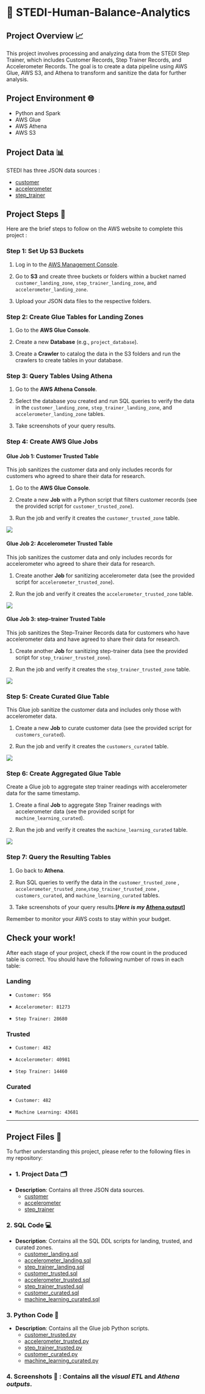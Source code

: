 # 🚀 STEDI-Human-Balance-Analytics
## Project Overview 📈
This project involves processing and analyzing data from the STEDI Step Trainer, which includes Customer Records, Step Trainer Records, and Accelerometer Records. The goal is to create a data pipeline using AWS Glue, AWS S3, and Athena to transform and sanitize the data for further analysis.

## Project Environment 🌐
- Python and Spark
- AWS Glue
- AWS Athena
- AWS S3

## Project Data 📊
STEDI has three JSON data sources : <br>
- [customer](https://github.com/Srijana1425/STEDI_Human_balance_analytics_project6/tree/main/myproject-files/customer/landing) <br>
- [accelerometer](https://github.com/Srijana1425/STEDI_Human_balance_analytics_project6/tree/main/myproject-files/accelerometer/landing) <br>
- [step_trainer](https://github.com/Srijana1425/STEDI_Human_balance_analytics_project6/tree/main/myproject-files/step_trainer/landing)

## Project Steps 📝

Here are the brief steps to follow on the AWS website to complete this project :

### Step 1: Set Up S3 Buckets

1. Log in to the [AWS Management Console](https://aws.amazon.com/).

2. Go to **S3** and create three buckets or folders within a bucket named `customer_landing_zone`, `step_trainer_landing_zone`, and `accelerometer_landing_zone`.

3. Upload your JSON data files to the respective folders.

### Step 2: Create Glue Tables for Landing Zones

1. Go to the **AWS Glue Console**.

2. Create a new **Database** (e.g., `project_database`).

3. Create a **Crawler** to catalog the data in the S3 folders and run the crawlers to create tables in your database.

### Step 3: Query Tables Using Athena

1. Go to the **AWS Athena Console**.

2. Select the database you created and run SQL queries to verify the data in the `customer_landing_zone`, `step_trainer_landing_zone`, and `accelerometer_landing_zone` tables.

3. Take screenshots of your query results.

### Step 4: Create AWS Glue Jobs
#### Glue Job 1: Customer Trusted Table

This job sanitizes the customer data and only includes records for customers who agreed to share their data for research.

1. Go to the **AWS Glue Console**.

2. Create a new **Job** with a Python script that filters customer records (see the provided script for `customer_trusted_zone`).

3. Run the job and verify it creates the `customer_trusted_zone` table.

![](https://github.com/Srijana1425/STEDI_Human_balance_analytics_project6/blob/main/screenshort/Visual%20ETL%20Image/customer_landing_to_trusted.png
)

#### Glue Job 2: Accelerometer Trusted Table

This job sanitizes the customer data and only includes records for accelerometer who agreed to share their data for research.

1. Create another **Job** for sanitizing accelerometer data (see the provided script for `accelerometer_trusted_zone`).

2. Run the job and verify it creates the `accelerometer_trusted_zone` table.

![](https://github.com/Srijana1425/STEDI_Human_balance_analytics_project6/blob/main/screenshort/Visual%20ETL%20Image/accelerometer_Landing_to_trustrd.png)

#### Glue Job 3: step-trainer Trusted Table

This job sanitizes the Step-Trainer Records data for customers who have accelerometer data and have agreed to share their data for research.

1. Create another **Job** for sanitizing step-trainer data (see the provided script for `step_trainer_trusted_zone`).

2. Run the job and verify it creates the `step_trainer_trusted_zone` table.

![](https://github.com/Srijana1425/STEDI_Human_balance_analytics_project6/blob/main/screenshort/Visual%20ETL%20Image/step_trainer_trusted.png
)
   
### Step 5: Create Curated Glue Table

This Glue job sanitize the customer data and includes only those with accelerometer data.

1. Create a new **Job** to curate customer data (see the provided script for `customers_curated`).

2. Run the job and verify it creates the `customers_curated` table.

![](https://github.com/Srijana1425/STEDI_Human_balance_analytics_project6/blob/main/screenshort/Visual%20ETL%20Image/customer%20curated.png)

### Step 6: Create Aggregated Glue Table

Create a Glue job to aggregate step trainer readings with accelerometer data for the same timestamp.

1. Create a final **Job** to aggregate Step Trainer readings with accelerometer data (see the provided script for `machine_learning_curated`).

2. Run the job and verify it creates the `machine_learning_curated` table.

![](https://github.com/Srijana1425/STEDI_Human_balance_analytics_project6/blob/main/screenshort/Visual%20ETL%20Image/machine_learning_curated.png)

### Step 7: Query the Resulting Tables

1. Go back to **Athena**.

2. Run SQL queries to verify the data in the `customer_trusted_zone` , `accelerometer_trusted_zone`,`step_trainer_trusted_zone` , `customers_curated`, and `machine_learning_curated` tables.

3. Take screenshots of your query results.**[*Here is my* [Athena output](https://github.com/Srijana1425/STEDI_Human_balance_analytics_project6/tree/main/screenshort/Athena%20Output)]**

Remember to monitor your AWS costs to stay within your budget.

## Check your work!
After each stage of your project, check if the row count in the produced table is correct. You should have the following number of rows in each table:

### Landing

- `Customer: 956`
  
- `Accelerometer: 81273`
  
- `Step Trainer: 28680`
  
### Trusted

- `Customer: 482`

- `Accelerometer: 40981`

- `Step Trainer: 14460`

### Curated

- `Customer: 482`

- `Machine Learning: 43681`

<hr>

## Project Files 📂
To further understanding this project, please refer to the following files in my repository:
- ### 1. Project Data 🗂️
- **Description**: Contains all three JSON data sources.
   - [customer](https://github.com/Srijana1425/STEDI_Human_balance_analytics_project6/tree/main/myproject-files/customer/landing)
   - [accelerometer](https://github.com/Srijana1425/STEDI_Human_balance_analytics_project6/tree/main/myproject-files/accelerometer/landing)
   - [step_trainer](https://github.com/Srijana1425/STEDI_Human_balance_analytics_project6/tree/main/myproject-files/step_trainer/landing)

### 2. SQL Code 💻
- **Description**: Contains all the SQL DDL scripts for landing, trusted, and curated zones.
  - [customer_landing.sql](https://github.com/Srijana1425/STEDI_Human_balance_analytics_project6/blob/main/SQL%20code/customer_landing.sql)
  - [accelerometer_landing.sql](https://github.com/Srijana1425/STEDI_Human_balance_analytics_project6/blob/main/SQL%20code/accelerometer_landing.sql)
  - [step_trainer_landing.sql](https://github.com/Srijana1425/STEDI_Human_balance_analytics_project6/blob/main/SQL%20code/step_trainer_landing.sql)
  - [customer_trusted.sql](https://github.com/Srijana1425/STEDI_Human_balance_analytics_project6/blob/main/SQL%20code/customer_trusted.sql)
  - [accelerometer_trusted.sql](https://github.com/Srijana1425/STEDI_Human_balance_analytics_project6/blob/main/SQL%20code/accelerometer_trusted.sql)
  - [step_trainer_trusted.sql](https://github.com/Srijana1425/STEDI_Human_balance_analytics_project6/blob/main/SQL%20code/Step_trainer_trusted.sql)
  - [customer_curated.sql](https://github.com/Srijana1425/STEDI_Human_balance_analytics_project6/blob/main/SQL%20code/customer_curated.sql)
  - [machine_learning_curated.sql](https://github.com/Srijana1425/STEDI_Human_balance_analytics_project6/blob/main/SQL%20code/machine_learning_curated.sql)

### 3. Python Code 🐍
- **Description**: Contains all the Glue job Python scripts.
  - [customer_trusted.py](https://github.com/Srijana1425/STEDI_Human_balance_analytics_project6/blob/main/python%20code/customer_landing_to_trusted.py)
  - [accelerometer_trusted.py](https://github.com/Srijana1425/STEDI_Human_balance_analytics_project6/blob/main/python%20code/accelerometer_landing_to_trusted.py)
  - [step_trainer_trusted.py](https://github.com/Srijana1425/STEDI_Human_balance_analytics_project6/blob/main/python%20code/steptraining_landing_to_trusted.py)
  - [customer_curated.py](https://github.com/Srijana1425/STEDI_Human_balance_analytics_project6/blob/main/python%20code/customer_curated.py)
  - [machine_learning_curated.py](https://github.com/Srijana1425/STEDI_Human_balance_analytics_project6/blob/main/python%20code/machine_learning_curated.py)

### 4. Screenshots 📸 : Contains all the *visual ETL*  and *Athena outputs*.

  

